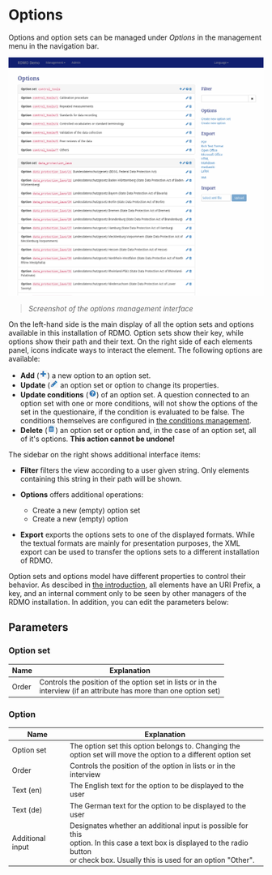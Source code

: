 # Options

Options and option sets can be managed under *Options* in the management menu in the navigation bar.

![](../_static/img/screens/options.png)
> *Screenshot of the options management interface*

On the left-hand side is the main display of all the option sets and options available in this installation of RDMO. Option sets show their key, while options show their path and their text. On the right side of each elements panel, icons indicate ways to interact the element. The following options are available:

* **Add** (![](../_static/img/icons/add.png)) a new option to an option set.
* **Update** (![](../_static/img/icons/update.png) an option set or option to change its properties.
* **Update conditions** (![](../_static/img/icons/conditions.png)) of an option set. A question connected to an option set with one or more conditions, will not show the options of the set in the questionaire, if the condition is evaluated to be false. The conditions themselves are configured in [the conditions management](../../management/conditions.html).
* **Delete** (![](../_static/img/icons/delete.png)) an option set or option and, in the case of an option set, all of it's options. **This action cannot be undone!**

The sidebar on the right shows additional interface items:

* **Filter** filters the view according to a user given string. Only elements containing this string in their path will be shown.
* **Options** offers additional operations:

  * Create a new (empty) option set
  * Create a new (empty) option

* **Export** exports the options sets to one of the displayed formats. While the textual formats are mainly for presentation purposes, the XML export can be used to transfer the options sets to a different installation of RDMO.

Option sets and options model have different properties to control their behavior. As descibed in [the introduction](../../index.html), all elements have an URI Prefix, a key, and an internal comment only to be seen by other managers of the RDMO installation. In addition, you can edit the parameters below:

## Parameters
### Option set

|Name|Explanation|
|-|-|
|Order|Controls the position of the option set in lists or in the<br>interview (if an attribute has more than one option set)|

### Option

|Name|Explanation|
|-|-|
|Option set|The option set this option belongs to. Changing the<br>option set will move the option to a different option set
|Order|Controls the position of the option in lists or in the interview
|Text (en)|The English text for the option to be displayed to the user
|Text (de)|The German text for the option to be displayed to the user
|Additional input|Designates whether an additional input is possible for this<br>option. In this case a text box is displayed to the radio button<br>or check box. Usually this is used for an option "Other".
